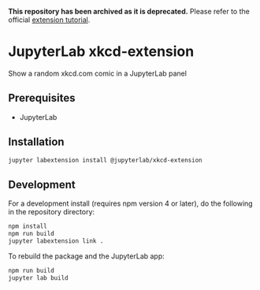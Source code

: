 **This repository has been archived as it is deprecated.** Please refer to the official [extension tutorial](https://jupyterlab.readthedocs.io/en/latest/extension/extension_tutorial.html).

# JupyterLab xkcd-extension

Show a random xkcd.com comic in a JupyterLab panel


## Prerequisites

* JupyterLab

## Installation

```bash
jupyter labextension install @jupyterlab/xkcd-extension
```

## Development

For a development install (requires npm version 4 or later), do the following in the repository directory:

```bash
npm install
npm run build
jupyter labextension link .
```

To rebuild the package and the JupyterLab app:

```bash
npm run build
jupyter lab build
```

